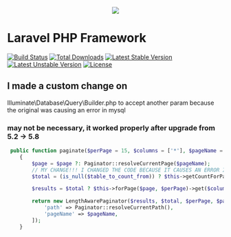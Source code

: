 <p align="center"><img src="https://laravel.com/assets/img/components/logo-laravel.svg"></p>

# Laravel PHP Framework

[![Build Status](https://travis-ci.org/laravel/framework.svg)](https://travis-ci.org/laravel/framework)
[![Total Downloads](https://poser.pugx.org/laravel/framework/d/total.svg)](https://packagist.org/packages/laravel/framework)
[![Latest Stable Version](https://poser.pugx.org/laravel/framework/v/stable.svg)](https://packagist.org/packages/laravel/framework)
[![Latest Unstable Version](https://poser.pugx.org/laravel/framework/v/unstable.svg)](https://packagist.org/packages/laravel/framework)
[![License](https://poser.pugx.org/laravel/framework/license.svg)](https://packagist.org/packages/laravel/framework)

## I made a custom change on 
Illuminate\Database\Query\Builder.php to accept another param because the original was causing an error in mysql
### may not be necessary, it worked properly after upgrade from 5.2 -> 5.8
```php
 public function paginate($perPage = 15, $columns = ['*'], $pageName = 'page', $page = null, $table_to_count_from=null)
    {
        $page = $page ?: Paginator::resolveCurrentPage($pageName);
		// MY CHANGE!!! I CHANGED THE CODE BECAUSE IT CAUSES AN ERROR IN MYSQL ON MULTIPLE COLUMNS
	    $total = (is_null($table_to_count_from)) ? $this->getCountForPagination($columns) : $this->getCountForPagination([$table_to_count_from.'.id']);

        $results = $total ? $this->forPage($page, $perPage)->get($columns) : [];

        return new LengthAwarePaginator($results, $total, $perPage, $page, [
            'path' => Paginator::resolveCurrentPath(),
            'pageName' => $pageName,
        ]);
    }
```
